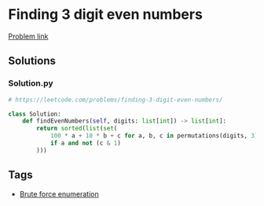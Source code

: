 # Finding 3 digit even numbers

[Problem link](https://leetcode.com/problems/finding-3-digit-even-numbers/)

## Solutions


### Solution.py
```py
# https://leetcode.com/problems/finding-3-digit-even-numbers/

class Solution:
    def findEvenNumbers(self, digits: list[int]) -> list[int]:
        return sorted(list(set(
            100 * a + 10 * b + c for a, b, c in permutations(digits, 3)
            if a and not (c & 1)
        )))
```
## Tags

* [Brute force enumeration](/Collections/brute-force-enumeration.md#brute-force-enumeration)
